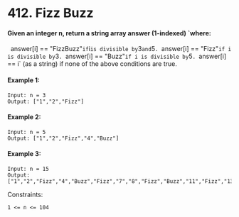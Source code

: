 # 412. Fizz Buzz

#### Given an integer n, return a string array answer (1-indexed) `where:

` `answer[i] == "FizzBuzz"`if`i`is divisible by`3`and`5`. `answer[i] == "Fizz"`if i is divisible by`3`. `answer[i] == "Buzz"`if i is divisible by`5`. `answer[i] == i` (as a string) if none of the above conditions are true.

#### Example 1:

```
Input: n = 3
Output: ["1","2","Fizz"]
```

#### Example 2:

```
Input: n = 5
Output: ["1","2","Fizz","4","Buzz"]
```

#### Example 3:

```
Input: n = 15
Output: ["1","2","Fizz","4","Buzz","Fizz","7","8","Fizz","Buzz","11","Fizz","13","14","FizzBuzz"]
```

Constraints:

`1 <= n <= 104`
